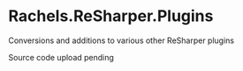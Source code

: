 # Rachels.ReSharper.Plugins
Conversions and additions to various other ReSharper plugins

Source code upload pending
